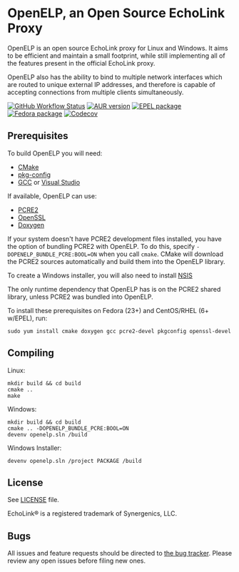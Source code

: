 OpenELP, an Open Source EchoLink Proxy
======================================

OpenELP is an open source EchoLink proxy for Linux and Windows. It aims to be
efficient and maintain a small footprint, while still implementing all of the
features present in the official EchoLink proxy.

OpenELP also has the ability to bind to multiple network interfaces which are
routed to unique external IP addresses, and therefore is capable of accepting
connections from multiple clients simultaneously.

[![GitHub Workflow Status](https://img.shields.io/github/workflow/status/cottsay/openelp/OpenELP%20CI/main?event=push&logo=github)](https://github.com/cottsay/openelp/actions?query=workflow%3A%22OpenELP+CI%22+branch%3Amain+event%3Apush) [![AUR version](https://img.shields.io/aur/version/openelp?logo=arch%20linux&&logoColor=ffffff)](https://aur.archlinux.org/packages/openelp/) [![EPEL package](https://img.shields.io/fedora/v/openelp/epel8?label=epel&logo=red%20hat)](https://src.fedoraproject.org/rpms/openelp) [![Fedora package](https://img.shields.io/fedora/v/openelp?logo=fedora)](https://src.fedoraproject.org/rpms/openelp) [![Codecov](https://img.shields.io/codecov/c/github/cottsay/openelp/main?logo=codecov&logoColor=ffffff)](https://app.codecov.io/gh/cottsay/openelp/branch/main)

Prerequisites
-------------
To build OpenELP you will need:
* [CMake](https://cmake.org/)
* [pkg-config](https://www.freedesktop.org/wiki/Software/pkg-config/)
* [GCC](https://gcc.gnu.org/) or [Visual Studio](http://aka.ms/vs2015)

If available, OpenELP can use:
* [PCRE2](http://www.pcre.org/)
* [OpenSSL](https://www.openssl.org/)
* [Doxygen](http://www.doxygen.org/)

If your system doesn't have PCRE2 development files installed, you have the
option of bundling PCRE2 with OpenELP. To do this, specify
`-DOPENELP_BUNDLE_PCRE:BOOL=ON` when you call `cmake`. CMake will download
the PCRE2 sources automatically and build them into the OpenELP library.

To create a Windows installer, you will also need to install
[NSIS](http://nsis.sourceforge.net/)

The only runtime dependency that OpenELP has is on the PCRE2 shared library,
unless PCRE2 was bundled into OpenELP.

To install these prerequisites on Fedora (23+) and CentOS/RHEL (6+ w/EPEL), run:
```
sudo yum install cmake doxygen gcc pcre2-devel pkgconfig openssl-devel
```

Compiling
---------
Linux:

    mkdir build && cd build
    cmake ..
    make

Windows:

    mkdir build && cd build
    cmake .. -DOPENELP_BUNDLE_PCRE:BOOL=ON
    devenv openelp.sln /build

Windows Installer:

    devenv openelp.sln /project PACKAGE /build

License
-------
See [LICENSE](./LICENSE) file.

EchoLink&reg; is a registered trademark of Synergenics, LLC.

Bugs
----
All issues and feature requests should be directed to
[the bug tracker](https://github.com/cottsay/openelp/issues). Please review any
open issues before filing new ones.

